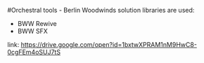 #Orchestral tools - Berlin Woodwinds solution
libraries are used:
- BWW Rewive
- BWW SFX

link: https://drive.google.com/open?id=1bxtwXPRAM1nM9HwC8-0cgFEm4oSUJ7tS
